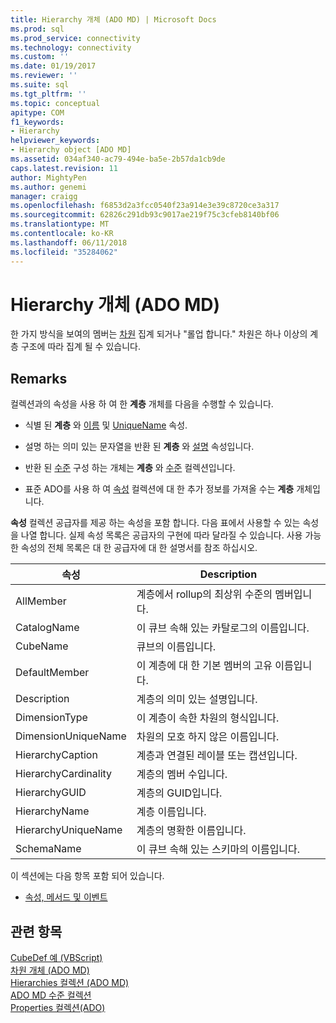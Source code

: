 ```yaml
---
title: Hierarchy 개체 (ADO MD) | Microsoft Docs
ms.prod: sql
ms.prod_service: connectivity
ms.technology: connectivity
ms.custom: ''
ms.date: 01/19/2017
ms.reviewer: ''
ms.suite: sql
ms.tgt_pltfrm: ''
ms.topic: conceptual
apitype: COM
f1_keywords:
- Hierarchy
helpviewer_keywords:
- Hierarchy object [ADO MD]
ms.assetid: 034af340-ac79-494e-ba5e-2b57da1cb9de
caps.latest.revision: 11
author: MightyPen
ms.author: genemi
manager: craigg
ms.openlocfilehash: f6853d2a3fcc0540f23a914e3e39c8720ce3a317
ms.sourcegitcommit: 62826c291db93c9017ae219f75c3cfeb8140bf06
ms.translationtype: MT
ms.contentlocale: ko-KR
ms.lasthandoff: 06/11/2018
ms.locfileid: "35284062"
---
```

# <a name="hierarchy-object-ado-md"></a>Hierarchy 개체 (ADO MD)
한 가지 방식을 보여의 멤버는 [차원](../../../ado/reference/ado-md-api/dimension-object-ado-md.md) 집계 되거나 "롤업 합니다." 차원은 하나 이상의 계층 구조에 따라 집계 될 수 있습니다.  
  
## <a name="remarks"></a>Remarks  
 컬렉션과의 속성을 사용 하 여 한 **계층** 개체를 다음을 수행할 수 있습니다.  
  
-   식별 된 **계층** 와 [이름](../../../ado/reference/ado-md-api/name-property-ado-md.md) 및 [UniqueName](../../../ado/reference/ado-md-api/uniquename-property-ado-md.md) 속성.  
  
-   설명 하는 의미 있는 문자열을 반환 된 **계층** 와 [설명](../../../ado/reference/ado-md-api/description-property-ado-md.md) 속성입니다.  
  
-   반환 된 [수준](../../../ado/reference/ado-md-api/level-object-ado-md.md) 구성 하는 개체는 **계층** 와 [수준](../../../ado/reference/ado-md-api/levels-collection-ado-md.md) 컬렉션입니다.  
  
-   표준 ADO를 사용 하 여 [속성](../../../ado/reference/ado-api/properties-collection-ado.md) 컬렉션에 대 한 추가 정보를 가져올 수는 **계층** 개체입니다.  
  
 **속성** 컬렉션 공급자를 제공 하는 속성을 포함 합니다. 다음 표에서 사용할 수 있는 속성을 나열 합니다. 실제 속성 목록은 공급자의 구현에 따라 달라질 수 있습니다. 사용 가능한 속성의 전체 목록은 대 한 공급자에 대 한 설명서를 참조 하십시오.  
  
|속성|Description|  
|----------|-----------------|  
|AllMember|계층에서 rollup의 최상위 수준의 멤버입니다.|  
|CatalogName|이 큐브 속해 있는 카탈로그의 이름입니다.|  
|CubeName|큐브의 이름입니다.|  
|DefaultMember|이 계층에 대 한 기본 멤버의 고유 이름입니다.|  
|Description|계층의 의미 있는 설명입니다.|  
|DimensionType|이 계층이 속한 차원의 형식입니다.|  
|DimensionUniqueName|차원의 모호 하지 않은 이름입니다.|  
|HierarchyCaption|계층과 연결된 레이블 또는 캡션입니다.|  
|HierarchyCardinality|계층의 멤버 수입니다.|  
|HierarchyGUID|계층의 GUID입니다.|  
|HierarchyName|계층 이름입니다.|  
|HierarchyUniqueName|계층의 명확한 이름입니다.|  
|SchemaName|이 큐브 속해 있는 스키마의 이름입니다.|  
  
 이 섹션에는 다음 항목 포함 되어 있습니다.  
  
-   [속성, 메서드 및 이벤트](../../../ado/reference/ado-md-api/hierarchy-object-properties-methods-and-events.md)  
  
## <a name="see-also"></a>관련 항목  
 [CubeDef 예 (VBScript)](../../../ado/reference/ado-md-api/cubedef-example-vbscript.md)   
 [차원 개체 (ADO MD)](../../../ado/reference/ado-md-api/dimension-object-ado-md.md)   
 [Hierarchies 컬렉션 (ADO MD)](../../../ado/reference/ado-md-api/hierarchies-collection-ado-md.md)   
 [ADO MD 수준 컬렉션](../../../ado/reference/ado-md-api/levels-collection-ado-md.md)   
 [Properties 컬렉션(ADO)](../../../ado/reference/ado-api/properties-collection-ado.md)
